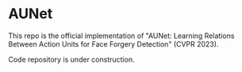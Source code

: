 # AUNet

This repo is the official implementation of "AUNet: Learning Relations Between Action Units for Face Forgery Detection" (CVPR 2023).

Code repository is under construction.
